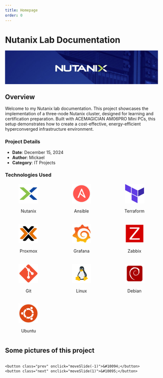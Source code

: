 ```yaml
---
title: Homepage
order: 0
---
```


# Nutanix Lab Documentation
<img src="assets/images/banner.png" alt="Nutanix Lab" style="max-width: 100%; height: auto; display: block; margin-left: auto; margin-right: auto;">

## Overview
Welcome to my Nutanix lab documentation. This project showcases the implementation of a three-node Nutanix cluster, designed for learning and certification preparation. Built with ACEMAGICIAN AM06PRO Mini PCs, this setup demonstrates how to create a cost-effective, energy-efficient hyperconverged infrastructure environment.

### Project Details
- **Date**: December 15, 2024
- **Author**: Mickael
- **Category**: IT Projects

### Technologies Used

<div style="display: grid; grid-template-columns: repeat(auto-fit, minmax(120px, 1fr)); gap: 20px; text-align: center; margin: 20px 0;">
    <div>
        <img src="assets/logos/nutanix.png" alt="Nutanix" style="width: 64px; height: 64px;">
        <p>Nutanix</p>
    </div>
    <div>
        <img src="assets/logos/ansible.png" alt="Ansible" style="width: 64px; height: 64px;">
        <p>Ansible</p>
    </div>
    <div>
        <img src="assets/logos/terraform.png" alt="Terraform" style="width: 64px; height: 64px;">
        <p>Terraform</p>
    </div>
    <div>
        <img src="assets/logos/proxmox.png" alt="Proxmox" style="width: 64px; height: 64px;">
        <p>Proxmox</p>
    </div>
    <div>
        <img src="assets/logos/grafana.png" alt="Grafana" style="width: 64px; height: 64px;">
        <p>Grafana</p>
    </div>
    <div>
        <img src="assets/logos/zabbix.png" alt="Zabbix" style="width: 64px; height: 64px;">
        <p>Zabbix</p>
    </div>
    <div>
        <img src="assets/logos/git.png" alt="Git" style="width: 64px; height: 64px;">
        <p>Git</p>
    </div>
    <div>
        <img src="assets/logos/linux.png" alt="Linux" style="width: 64px; height: 64px;">
        <p>Linux</p>
    </div>
    <div>
        <img src="assets/logos/debian.png" alt="Debian" style="width: 64px; height: 64px;">
        <p>Debian</p>
    </div>
    <div>
        <img src="assets/logos/ubuntu.png" alt="Ubuntu" style="width: 64px; height: 64px;">
        <p>Ubuntu</p>
    </div>
</div>

## Some pictures of this project
<div class="carousel">
    <div class="carousel-inner">
        <div class="slide">
            <img src="assets/images/clustback.jpg" alt="Cluster Back View">
            <div class="caption">Cluster Back View</div>
        </div>
        <div class="slide">
            <img src="assets/images/pc.jpg" alt="Servers">
            <div class="caption">Servers</div>
        </div>
        <div class="slide">
            <img src="assets/images/print.gif" alt="3D Print">
            <div class="caption">3D Print</div>
        </div>
    </div>
    
    <button class="prev" onclick="moveSlide(-1)">&#10094;</button>
    <button class="next" onclick="moveSlide(1)">&#10095;</button>
</div>

<style>
.carousel {
    position: relative;
    max-width: 800px;
    margin: 0 auto;
}

.carousel-inner {
    position: relative;
    overflow: hidden;
}

.slide {
    display: none;
    width: 100%;
}

.slide.active {
    display: block;
}

.slide img {
    width: 100%;
    height: auto;
    border-radius: 8px;
}

.caption {
    position: absolute;
    bottom: 0;
    width: 100%;
    padding: 10px;
    background: rgba(0,0,0,0.7);
    color: white;
    text-align: center;
}

.prev, .next {
    position: absolute;
    top: 50%;
    transform: translateY(-50%);
    padding: 16px;
    color: white;
    font-weight: bold;
    font-size: 18px;
    background: rgba(0,0,0,0.5);
    border: none;
    cursor: pointer;
    border-radius: 50%;
}

.prev:hover, .next:hover {
    background: rgba(0,0,0,0.8);
}

.prev {
    left: 10px;
}

.next {
    right: 10px;
}
</style>

<script>
let slideIndex = 0;
showSlides(slideIndex);

function moveSlide(n) {
    showSlides(slideIndex += n);
}

function showSlides(n) {
    let slides = document.getElementsByClassName("slide");
    
    if (n >= slides.length) {slideIndex = 0}
    if (n < 0) {slideIndex = slides.length - 1}
    
    for (let i = 0; i < slides.length; i++) {
        slides[i].style.display = "none";
    }
    
    slides[slideIndex].style.display = "block";
}

// Auto-advance slides every 5 seconds
setInterval(() => moveSlide(1), 5000);
</script>
